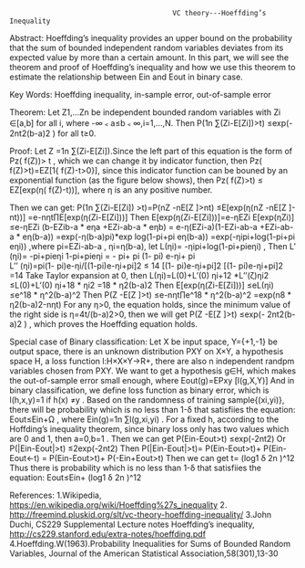                                             VC theory---Hoeffding’s Inequality
Abstract: Hoeffding’s inequality provides an upper bound on the probability that the sum of bounded independent random variables deviates from its expected value by more than a certain amount. In this part, we will see the theorem and proof of Hoeffding’s inequality and how we use this theorem to estimate the relationship between Ein and Eout  in binary case.

Key Words: Hoeffding inequality, in-sample error, out-of-sample error

Theorem: Let Z1,…Zn be independent bounded random variables with Zi ∈[a,b] for all i, where -∞﹤a≤b﹤∞,i=1,…,N. Then             P(1n ∑(Zi-E[Zi])>t) ≤exp(- 2nt2(b-a)2 )         for all t≥0.

Proof: Let Z =1n ∑(Zi-E[Zi]).Since the left part of this equation is the form of 
                              Pz( f(Z))> t
, which we can change it by indicator function, then
                              Pz( f(Z)>t)=EZ[1{ f(Z)-t>0}], 
since this indicator function can be bouned by an exponential function (as the figure below shows), then
                              Pz( f(Z)>t) ≤ EZ[exp(η( f(Z)-t))], 
where η is an any positive number.
 
Then we can get: P(1n ∑(Zi-E[Zi]) >t)=P(nZ -nE[Z ]>nt)
                                     ≤E[exp(η(nZ -nE[Z ]-nt))]
                                     =e-nηt∏E[exp(η(Zi-E[Zi]))]
Then 
E[exp(η(Zi-E[Zi]))]=e-ηEZi E[exp(ηZi)]       
                   ≤e-ηEZi (b-EZib-a * eηa +EZi-ab-a * eηb) 
                   = e-η(EZi-a)(1-EZi-ab-a +EZi-ab-a * eη(b-a))
                   =exp(-η(b-a)pi)*exp log(1-pi+pi eη(b-a))
                   =exp(-ηipi+log(1-pi+pi eηi)) 
,where pi=EZi-ab-a , ηi=η(b-a), let L(ηi)= -ηipi+log(1-pi+pieηi) ,
Then   L’ (ηi)= -pi+pieηi 1-pi+pieηi  = - pi+   pi (1- pi) e-ηi+ pi     
     L’’ (ηi)=pi(1- pi)e-ηi/[(1-pi)e-ηi+pi]2
             ≤ 14  [(1- pi)e-ηi+pi]2 [(1- pi)e-ηi+pi]2  =14 
Take Taylor expansion at 0, then 
             L(ηi)=L(0)+L’(0) ηi+12 *L’’(ζ)ηi2
                  ≤L(0)+L’(0) ηi+18 * ηi2
                  =18 * η2(b-a)2
Then  E[exp(η(Zi-E[Zi]))] ≤eL(ηi) ≤e^18 * η^2(b-a)^2 
Then   P(Z -E[Z ]>t) ≤e-nηt∏e^18 * η^2(b-a)^2 
=exp(n8 * η2(b-a)2-nηt)
For any η>0, the equation holds, since the minimum value of the right side is η=4t/(b-a)2>0, then we will get
P(Z -E[Z ]>t) ≤exp(- 2nt2(b-a)2 )
, which proves the Hoeffding equation holds.

Special case of Binary classification:
Let X be input space, Y={+1,-1} be output space, there is an unknown distribution PXY on X×Y, a hypothesis space H, a loss function l:H×X×Y→R+, there are also n independent randpm variables chosen from PXY. We want to get a hypothesis g∈H, which makes the out-of-sample error small enough, where 
Eout(g)=EPxy [l(g,X,Y)]
And in binary classification, we define loss function as binary error, which is l(h,x,y)=1 if h(x) ≠y .
Based on the randomness of training sample{(xi,yi)}, there will be probability which is no less than 1-δ that satisfiies the equation:
                                                  Eout≤Ein+Ω
, where Ein(g)=1n ∑l(g,xi,yi) .
For a fixed h, according to the Hoffding’s inequality theorem, since binary loss only has two values which are 0 and 1, then a=0,b=1 .
Then we can get      P(Ein-Eout>t) ≤exp(-2nt2)
Or                   P(|Ein-Eout|>t) ≤2exp(-2nt2)
Then                 P(|Ein-Eout|>t)= P(Ein-Eout>t)+ P(Ein-Eout<-t)
                                    = P(Ein-Eout>t)+ P(-Ein+Eout>t)
Then we can get  t= (log1 δ 2n )^12 
Thus there is probability which is no less than 1-δ that satisfiies the equation:           Eout≤Ein+ (log1 δ 2n )^12 

References: 
1.Wikipedia, https://en.wikipedia.org/wiki/Hoeffding%27s_inequality
2. http://freemind.pluskid.org/slt/vc-theory-hoeffding-inequality/
3.John Duchi, CS229 Supplemental Lecture notes Hoeffding’s inequality, http://cs229.stanford.edu/extra-notes/hoeffding.pdf
4.Hoeffding.W(1963).Probability Inequalities for Sums of Bounded Random Variables, Journal of the American Statistical Association,58(301),13-30
